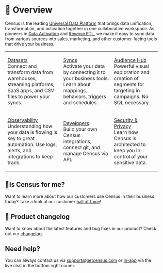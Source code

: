 # 🦩 Overview

Census is the leading [Universal Data Platform](https://www.getcensus.com/blog/toward-a-universal-data-platform) that brings data unification, transformation, and activation together in one collaborative workspace. As pioneers in [Data Activation](https://www.getcensus.com/blog/what-is-data-activation) and [Reverse ETL](https://www.getcensus.com/blog/what-is-reverse-etl), we make it easy to sync data from various sources into sales, marketing, and other customer-facing tools that drive your business.

|                                                                                                                                                                                   |                                                                                                                                                            |                                                                                                                                                           |
| --------------------------------------------------------------------------------------------------------------------------------------------------------------------------------- | ---------------------------------------------------------------------------------------------------------------------------------------------------------- | --------------------------------------------------------------------------------------------------------------------------------------------------------- |
| <p><a href="datasets/overview.md">Datasets</a><br>Connect and transform data from warehouses, streaming platforms, SaaS apps, and CSV files to power your syncs.</p>        | <p><a href="syncs/">Syncs</a><br>Activate your data by connecting it to your business tools. Learn about mappings, behaviors, triggers and schedules.</p> | <p><a href="audience-hub/">Audience Hub</a><br>Powerful visual exploration and creation of segments for targeting in campaigns. No SQL necessary.</p>     |
| <p><a href="syncs/sync-monitoring/">Observability</a><br>Understanding how your data is flowing is key to great automation. Use logs, alerts, and integrations to keep track.</p> | <p><a href="misc/developers/">Developers</a><br>Build your own Census integrations, connect git, and manage Census via API.</p>                            | <p><a href="misc/security-and-privacy/">Security &#x26; Privacy</a><br>Learn how Census is architected to keep you in control of your sensitive data.</p> |

## 🧞Is Census for me?

Want to learn more about how our customers use Census in their business today? Take a look at our customer [hall of fame](https://www.getcensus.com/customers)!

## 🎊 Product changelog

Want to know about the latest features and bug fixes in our product? Check out our [changelog](https://whatsnew.getcensus.com/).

## Need help?

You can always contact us via support@getcensus.com or [in-app](https://app.getcensus.com) via the live chat in the bottom right corner.
